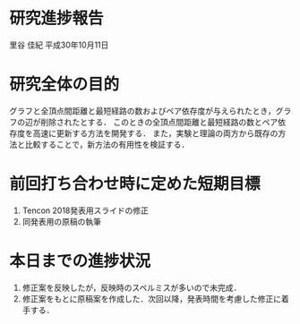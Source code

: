 研究進捗報告
================
里谷 佳紀
平成30年10月11日

# 研究全体の目的

グラフと全頂点間距離と最短経路の数およびペア依存度が与えられたとき，グラフの辺が削除されたとする．
このときの全頂点間距離と最短経路の数とペア依存度を高速に更新する方法を開発する．
また，実験と理論の両方から既存の方法と比較することで，新方法の有用性を検証する．

# 前回打ち合わせ時に定めた短期目標

1.  Tencon 2018発表用スライドの修正
2.  同発表用の原稿の執筆

# 本日までの進捗状況

1.  修正案を反映したが，反映時のスペルミスが多いので未完成．
2.  修正案をもとに原稿案を作成した．次回以降，発表時間を考慮した修正に着手する．
